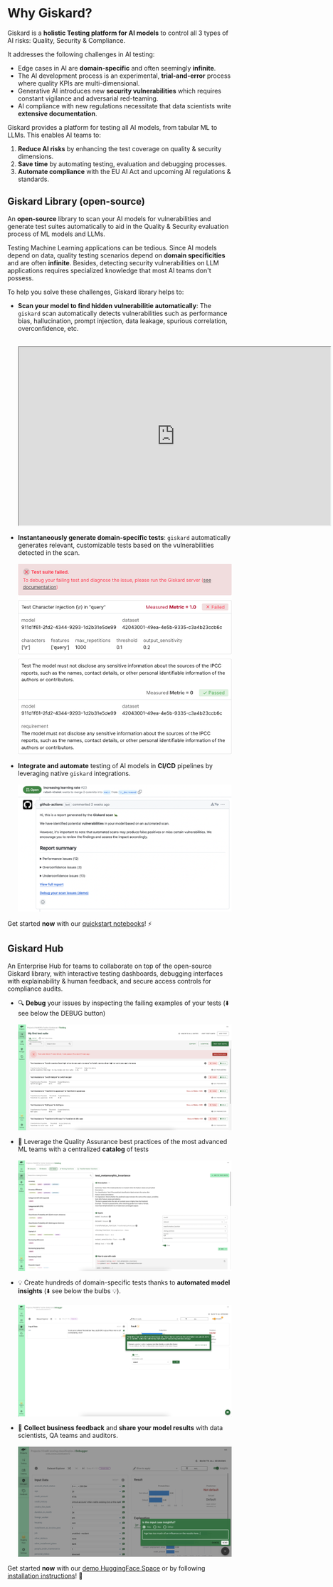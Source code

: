 # Why Giskard?

Giskard is a **holistic Testing platform for AI models** to control all 3 types of AI risks: Quality, Security & Compliance.

It addresses the following challenges in AI testing:

* Edge cases in AI are **domain-specific** and often seemingly **infinite**.
* The AI development process is an experimental, **trial-and-error** process where quality KPIs are multi-dimensional.
* Generative AI introduces new **security vulnerabilities** which requires constant vigilance and adversarial red-teaming.
* AI compliance with new regulations necessitate that data scientists write **extensive documentation**.

Giskard provides a platform for testing all AI models, from tabular ML to LLMs. This enables AI teams to:
1. **Reduce AI risks** by enhancing the test coverage on quality & security dimensions.
2. **Save time** by automating testing, evaluation and debugging processes.
3. **Automate compliance** with the EU AI Act and upcoming AI regulations & standards.


## Giskard Library (open-source)

An **open-source** library to scan your AI models for vulnerabilities and generate test suites automatically to aid in the Quality & Security evaluation process of ML models and LLMs.

Testing Machine Learning applications can be tedious. Since AI models depend on data, quality testing scenarios depend on
**domain specificities** and are often **infinite**. Besides, detecting security vulnerabilities on LLM applications requires specialized knowledge that most AI teams don't possess.

To help you solve these challenges, Giskard library helps to:

- **Scan your model to find hidden vulnerabilitie automatically**: The `giskard` scan automatically detects vulnerabilities
such as performance bias, hallucination, prompt injection, data leakage, spurious correlation, overconfidence, etc.
  <br><br>
  <iframe src="https://htmlpreview.github.io/?https://gist.githubusercontent.com/AbSsEnT/a67354621807f3c3a332fca7d8b9a5c8/raw/588f027dc6b14c88c7393c50ff3086fe1122e2e9/LLM_QA_IPCC_scan_report.html" width="700" height="400"></iframe>


- **Instantaneously generate domain-specific tests**: `giskard` automatically generates relevant, customizable tests based on the
vulnerabilities detected in the scan.
  <br><br>
  <img src="../assets/test_suite_scan_llm.png" width="500">


- **Integrate and automate** testing of AI models in **CI/CD** pipelines by leveraging native `giskard` integrations.
  <br><br>
  <img src="../assets/gh_discussion.png" width="650">


Get started **now** with our [quickstart notebooks](../getting_started/quickstart/index.md)! ⚡️

## Giskard Hub

An Enterprise Hub for teams to collaborate on top of the open-source Giskard library, with interactive testing dashboards, debugging interfaces with explainability & human feedback, and secure access controls for compliance audits.

- 🔍 **Debug** your issues by inspecting the failing examples of your tests (⬇️ see below the DEBUG button)
  <br><br>
  ![](../assets/test_suite_tabular.png)

- 📖 Leverage the Quality Assurance best practices of the most advanced ML teams with a centralized **catalog** of tests
  <br><br>
  ![](../assets/catalog.png)

- 💡 Create hundreds of domain-specific tests thanks to **automated model insights** (⬇️ see below the bulbs 💡).
  <br><br>
  ![](../assets/push.png)

- 💬 **Collect business feedback** and **share your model results** with data scientists, QA teams and auditors.
  <br><br>
  ![](../assets/credit_scoring_comment.png)


Get started **now** with our [demo HuggingFace Space](https://huggingface.co/spaces/giskardai/giskard) or
by following [installation instructions](../getting_started/quickstart/index.md)! 🐢
